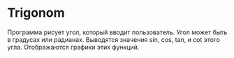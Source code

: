 # Trigonom

Программа рисует угол, который вводит пользователь. Угол может быть в градусах или радианах.
Выводятся значения sin, cos, tan, и cot этого угла. 
Отображаются графики этих функций.
